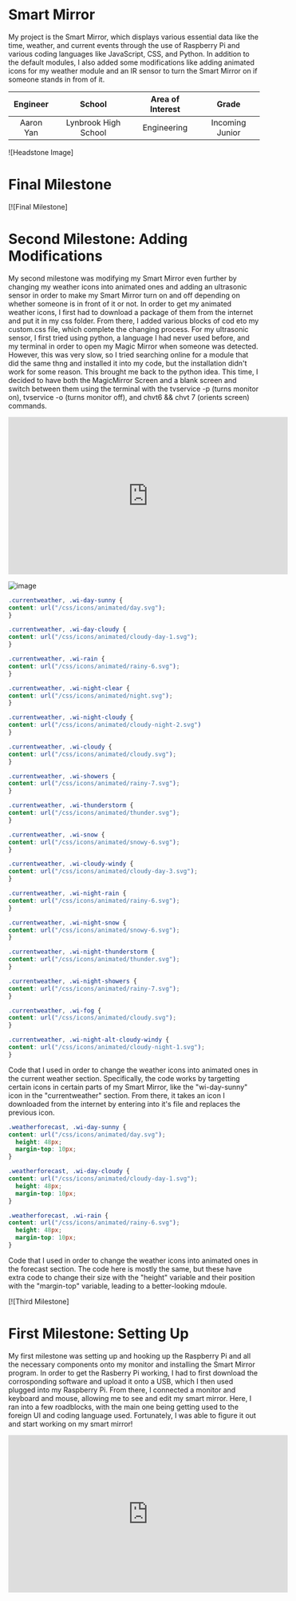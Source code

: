 ﻿# Smart Mirror
My project is the Smart Mirror, which displays various essential data like the time, weather, and current events through the use of Raspberry Pi and various coding languages like JavaScript, CSS, and Python. In addition to the default modules, I also added some modifications like adding animated icons for my weather module and an IR sensor to turn the Smart Mirror on if someone stands in from of it.

| **Engineer** | **School** | **Area of Interest** | **Grade** |
|:--:|:--:|:--:|:--:|
| Aaron Yan | Lynbrook High School | Engineering | Incoming Junior

![Headstone Image]
  
# Final Milestone

[![Final Milestone]

# Second Milestone: Adding Modifications

My second milestone was modifying my Smart Mirror even further by changing my weather icons into animated ones and adding an ultrasonic sensor in order to make my Smart Mirror turn on and off depending on whether someone is in front of it or not. In order to get my animated weather icons, I first had to download a package of them from the internet and put it in my css folder. From there, I added various blocks of cod eto my custom.css file, which complete the changing process. For my ultrasonic sensor, I first tried using python, a language I had never used before, and my terminal in order to open my Magic Mirror when someone was detected. However, this was very slow, so I tried searching online for a module that did the same thng and installed it into my code, but the installation didn't work for some reason. This brought me back to the python idea. This time, I decided to have both the MagicMirror Screen and a blank screen and switch between them using the terminal with the tvservice -p (turns monitor on), tvservice -o (turns monitor off), and chvt6 && chvt 7 (orients screen) commands.

<html><iframe width="560" height="315" src="https://www.youtube.com/embed/XgFizHh4AUQ" title="YouTube video player" frameborder="0" allow="accelerometer; autoplay; clipboard-write; encrypted-media; gyroscope; picture-in-picture" allowfullscreen></iframe></html>

![image](https://cdn.discordapp.com/attachments/869253167156711444/873238633195397190/ezgif-4-da96d34b3115.gif)

```css
.currentweather, .wi-day-sunny {
content: url("/css/icons/animated/day.svg");
}

.currentweather, .wi-day-cloudy {
content: url("/css/icons/animated/cloudy-day-1.svg");
}

.currentweather, .wi-rain {
content: url("/css/icons/animated/rainy-6.svg");
}

.currentweather, .wi-night-clear {
content: url("/css/icons/animated/night.svg");
}

.currentweather, .wi-night-cloudy {
content: url("/css/icons/animated/cloudy-night-2.svg")
}

.currentweather, .wi-cloudy {
content: url("/css/icons/animated/cloudy.svg");
}

.currentweather, .wi-showers {
content: url("/css/icons/animated/rainy-7.svg");
}

.currentweather, .wi-thunderstorm {
content: url("/css/icons/animated/thunder.svg");
}

.currentweather, .wi-snow {
content: url("/css/icons/animated/snowy-6.svg");
}

.currentweather, .wi-cloudy-windy {
content: url("/css/icons/animated/cloudy-day-3.svg");
}

.currentweather, .wi-night-rain {
content: url("/css/icons/animated/rainy-6.svg");
}

.currentweather, .wi-night-snow {
content: url("/css/icons/animated/snowy-6.svg");
}

.currentweather, .wi-night-thunderstorm {
content: url("/css/icons/animated/thunder.svg");
}

.currentweather, .wi-night-showers {
content: url("/css/icons/animated/rainy-7.svg");
}

.currentweather, .wi-fog {
content: url("/css/icons/animated/cloudy.svg");
}

.currentweather, .wi-night-alt-cloudy-windy {
content: url("/css/icons/animated/cloudy-night-1.svg");
}
```

Code that I used in order to change the weather icons into animated ones in the current weather section. Specifically, the code works by targetting certain icons in certain parts of my Smart Mirror, like the "wi-day-sunny" icon in the "currentweather" section. From there, it takes an icon I downloaded from the internet by entering into it's file and replaces the previous icon.

```css
.weatherforecast, .wi-day-sunny {
content: url("/css/icons/animated/day.svg");
  height: 48px;
  margin-top: 10px;
}

.weatherforecast, .wi-day-cloudy {
content: url("/css/icons/animated/cloudy-day-1.svg");
  height: 48px;
  margin-top: 10px;
}

.weatherforecast, .wi-rain {
content: url("/css/icons/animated/rainy-6.svg");
  height: 48px;
  margin-top: 10px;
}
```
Code that I used in order to change the weather icons into animated ones in the forecast section. The code here is mostly the same, but these have extra code to change their size with the "height" variable and their position with the "margin-top" variable, leading to a better-looking mdoule.

[![Third Milestone]
# First Milestone: Setting Up
  

My first milestone was setting up and hooking up the Raspberry Pi and all the necessary components onto my monitor and installing the Smart Mirror program. In order to get the Rasberry Pi working, I had to first download the corrosponding software and upload it onto a USB, which I then used plugged into my Raspberry Pi. From there, I connected a monitor and keyboard and mouse, allowing me to see and edit my smart mirror. Here, I ran into a few roadblocks, with the main one being getting used to the foreign UI and coding language used. Fortunately, I was able to figure it out and start working on my smart mirror!

<html><iframe width="560" height="315" src="https://www.youtube.com/embed/Sqnx8fd6HXA" title="YouTube video player" frameborder="0" allow="accelerometer; autoplay; clipboard-write; encrypted-media; gyroscope; picture-in-picture" allowfullscreen></iframe></html>
